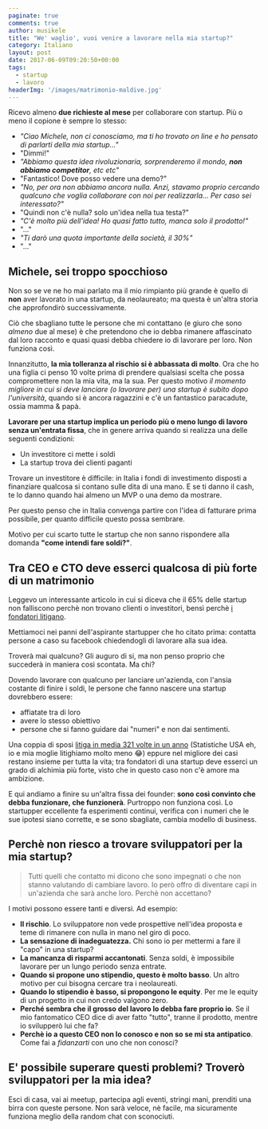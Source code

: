 ```yaml
---
paginate: true
comments: true
author: musikele
title: "We' waglio', vuoi venire a lavorare nella mia startup?"
category: Italiano
layout: post
date: 2017-06-09T09:20:50+00:00
tags:
  - startup
  - lavoro
headerImg: '/images/matrimonio-maldive.jpg'
---
```


Ricevo almeno **due richieste al mese** per collaborare con startup.
Più o meno il copione è sempre lo stesso:

- _"Ciao Michele, non ci conosciamo, ma ti ho trovato on line e ho pensato di parlarti della mia startup..."_
- "Dimmi!"
- _"Abbiamo questa idea rivoluzionaria, sorprenderemo il mondo, **non abbiamo competitor**, etc etc"_
- "Fantastico! Dove posso vedere una demo?"
- _"No, per ora non abbiamo ancora nulla. Anzi, stavamo proprio cercando qualcuno che voglia collaborare con noi per realizzarla... Per caso sei interessato?"_
- "Quindi non c'è nulla? solo un'idea nella tua testa?"
- _"C'è molto più dell'idea! Ho quasi fatto tutto, manca solo il prodotto!"_
- "..."
- _"Ti darò una quota importante della società, il 30%"_
- "..."

## Michele, sei troppo spocchioso

Non so se ve ne ho mai parlato ma il mio rimpianto più grande è quello di **non** aver lavorato in una startup, da neolaureato; ma questa è un'altra storia che approfondirò successivamente.

Ciò che sbagliano tutte le persone che mi contattano (e giuro che sono _almeno_ due al mese) è che pretendono che io debba rimanere affascinato dal loro racconto e quasi quasi debba chiedere io di lavorare per loro. Non funziona così.

Innanzitutto, **la mia tolleranza al rischio si è abbassata di molto**. Ora che ho una figlia ci penso 10 volte prima di prendere qualsiasi scelta che possa compromettere non la mia vita, ma la sua. Per questo motivo _il momento migliore in cui si deve lanciare (o lavorare per) una startup è subito dopo l'università_, quando si è ancora ragazzini e c'è un fantastico paracadute, ossia mamma & papà.

**Lavorare per una startup implica un periodo più o meno lungo di lavoro senza un'entrata fissa**, che in genere arriva quando si realizza una delle seguenti condizioni:

- Un investitore ci mette i soldi
- La startup trova dei clienti paganti

Trovare un investitore è difficile: in Italia i fondi di investimento disposti a finanziare qualcosa si contano sulle dita di una mano. E se ti danno il cash, te lo danno quando hai almeno un MVP o una demo da mostrare.

Per questo penso che in Italia convenga partire con l'idea di fatturare prima possibile, per quanto difficile questo possa sembrare.

Motivo per cui scarto tutte le startup che non sanno rispondere alla domanda **"come intendi fare soldi?"**.

## Tra CEO e CTO deve esserci qualcosa di più forte di un matrimonio

Leggevo un interessante articolo in cui si diceva che il 65% delle startup non falliscono perchè non trovano clienti o investitori, bensì perchè [i fondatori litigano](http://money.cnn.com/2014/02/24/smallbusiness/startups-entrepreneur-cofounder/index.html).

Mettiamoci nei panni dell'aspirante startupper che ho citato prima: contatta persone a caso su facebook chiedendogli di lavorare alla sua idea.

Troverà mai qualcuno? Gli auguro di si, ma non penso proprio che succederà in maniera così scontata. Ma chi?

Dovendo lavorare con qualcuno per lanciare un'azienda, con l'ansia costante di finire i soldi, le persone che fanno nascere una startup dovrebbero essere:

- affiatate tra di loro
- avere lo stesso obiettivo
- persone che si fanno guidare dai "numeri" e non dai sentimenti.

Una coppia di sposi [litiga in media 321 volte in un anno](http://fundersandfounders.com/startup-dirty-laundry-conflicts-that-kill-partnerships/) (Statistiche USA eh, io e mia moglie litighiamo molto meno 😂) eppure nel migliore dei casi restano insieme per tutta la vita; tra fondatori di una startup deve esserci un grado di alchimia più forte, visto che in questo caso non c'è amore ma ambizione.

E qui andiamo a finire su un'altra fissa dei founder: **sono così convinto che debba funzionare, che funzionerà**. Purtroppo non funziona così. Lo startupper eccellente fa esperimenti continui, verifica con i numeri che le sue ipotesi siano corrette, e se sono sbagliate, cambia modello di business.

## Perchè non riesco a trovare sviluppatori per la mia startup?

> Tutti quelli che contatto mi dicono che sono impegnati o che non stanno valutando di cambiare lavoro. Io però offro di diventare capi in un'azienda che sarà anche loro. Perchè non accettano?

I motivi possono essere tanti e diversi. Ad esempio:

- **Il rischio**. Lo sviluppatore non vede prospettive nell'idea proposta e teme di rimanere con nulla in mano nel giro di poco.
- **La sensazione di inadeguatezza.** Chi sono io per mettermi a fare il "capo" in una startup?
- **La mancanza di risparmi accantonati**. Senza soldi, è impossibile lavorare per un lungo periodo senza entrate.
- **Quando si propone uno stipendio, questo è molto basso**. Un altro motivo per cui bisogna cercare tra i neolaureati.
- **Quando lo stipendio è basso, si propongono le equity**. Per me le equity di un progetto in cui non credo valgono zero.
- **Perché sembra che il grosso del lavoro lo debba fare proprio io**. Se il mio fantomatico CEO dice di aver fatto "tutto", tranne il prodotto, mentre io svilupperò lui che fa?
- **Perchè io a questo CEO non lo conosco e non so se mi sta antipatico**. Come fai a _fidanzarti_ con uno che non conosci?

## E' possibile superare questi problemi? Troverò sviluppatori per la mia idea?

Esci di casa, vai ai meetup, partecipa agli eventi, stringi mani, prenditi una birra con queste persone. Non sarà veloce, nè facile, ma sicuramente funziona meglio della random chat con sconociuti.
